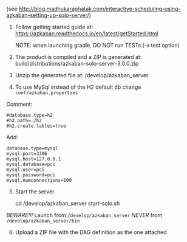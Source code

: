 (see http://blog.madhukaraphatak.com/interactive-scheduling-using-azkaban-setting-up-solo-server/)

1.	Follow getting started guide at: https://azkaban.readthedocs.io/en/latest/getStarted.html

	NOTE: when launching gradle, DO NOT run TESTs (-x test  option)

2.	The product is compiled and a ZIP is generated at: build/distributions/azkaban-solo-server-3.0.0.zip

3.	Unzip the generated file at: /develop/azkaban_server

4.	To use MySql instead of the H2 default db change `conf/azkaban.properties`

Comment:

	#database.type=h2
	#h2.path=./h2
	#h2.create.tables=true

Add:

	database.type=mysql
	mysql.port=3306
	mysql.host=127.0.0.1
	mysql.database=pci
	mysql.user=pci
	mysql.password=pci
	mysql.numconnections=100

5.	Start the server

	cd /develop/azkaban_server
	start-solo.sh
	
*BEWARE!!!* Launch from `/develop/azkaban_server` *NEVER* from `/develop/azkaban_server/bin`

6.	Upload a ZIP file with the DAG definition as the one attached
